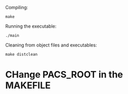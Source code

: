 Compiling:
~~~
make
~~~

Running the executable:
~~~
./main
~~~

Cleaning from object files and executables:
~~~
make distclean
~~~

# CHange PACS_ROOT in the MAKEFILE
